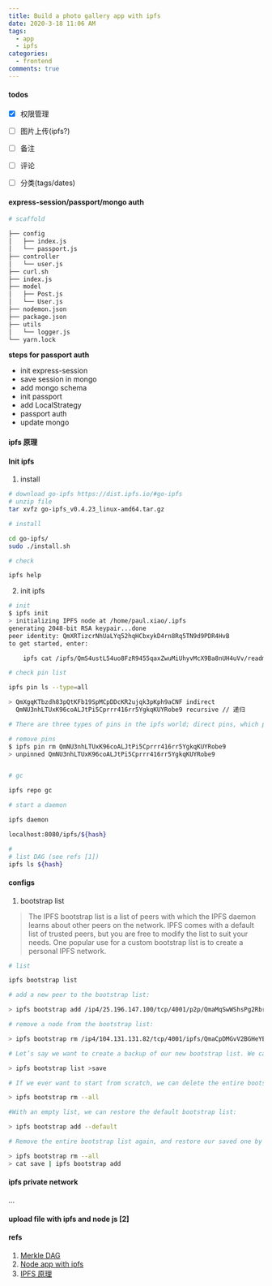 ```yaml
---
title: Build a photo gallery app with ipfs
date: 2020-3-18 11:06 AM
tags:
  - app
  - ipfs
categories:
  - frontend
comments: true
---
```


#### todos

- [x] 权限管理
- [ ] 图片上传(ipfs?)
- [ ] 备注
- [ ] 评论
- [ ] 分类(tags/dates)


#### express-session/passport/mongo auth

```sh
# scaffold

├── config
│   ├── index.js
│   └── passport.js
├── controller
│   └── user.js
├── curl.sh
├── index.js
├── model
│   ├── Post.js
│   └── User.js
├── nodemon.json
├── package.json
├── utils
│   └── logger.js
└── yarn.lock

```
**steps for passport auth**
- init express-session
- save session in mongo
- add mongo schema
- init passport
- add LocalStrategy
- passport auth
- update mongo

#### ipfs 原理
#### Init ipfs
1. install 

```sh
# download go-ipfs https://dist.ipfs.io/#go-ipfs
# unzip file
tar xvfz go-ipfs_v0.4.23_linux-amd64.tar.gz

# install

cd go-ipfs/
sudo ./install.sh 

# check

ipfs help

```
2. init ipfs

```sh
# init
$ ipfs init
> initializing IPFS node at /home/paul.xiao/.ipfs
generating 2048-bit RSA keypair...done
peer identity: QmXRTizcrNhUaLYq52hqHCbxykD4rn8Rq5TN9d9PDR4HvB
to get started, enter:

	ipfs cat /ipfs/QmS4ustL54uo8FzR9455qaxZwuMiUhyvMcX9Ba8nUH4uVv/readme*

# check pin list

ipfs pin ls --type=all

> QmXgqKTbzdh83pQtKFb19SpMCpDDcKR2ujqk3pKph9aCNF indirect
  QmNU3nhLTUxK96coALJtPi5Cprrr416rr5YgkqKUYRobe9 recursive // 递归

# There are three types of pins in the ipfs world; direct pins, which pin just a single block, and no others in relation to it. recursive pins, which pin a given block and all of its children, and indirect pins, which are the result of a given blocks parent being pinned recursively.

# remove pins
$ ipfs pin rm QmNU3nhLTUxK96coALJtPi5Cprrr416rr5YgkqKUYRobe9
> unpinned QmNU3nhLTUxK96coALJtPi5Cprrr416rr5YgkqKUYRobe9


# gc

ipfs repo gc 

# start a daemon

ipfs daemon

localhost:8080/ipfs/${hash}

# 
# list DAG (see refs [1])
ipfs ls ${hash}

```

#### configs

1. bootstrap list 

> The IPFS bootstrap list is a list of peers with which the IPFS daemon learns about other peers on the network. IPFS comes with a default list of trusted peers, but you are free to modify the list to suit your needs. One popular use for a custom bootstrap list is to create a personal IPFS network.

```sh
# list 

ipfs bootstrap list

# add a new peer to the bootstrap list:

> ipfs bootstrap add /ip4/25.196.147.100/tcp/4001/p2p/QmaMqSwWShsPg2RbredZtoneFjXhim7AQkqbLxib45Lx4S

# remove a node from the bootstrap list:

> ipfs bootstrap rm /ip4/104.131.131.82/tcp/4001/ipfs/QmaCpDMGvV2BGHeYERUEnRQAwe3N8SzbUtfsmvsqQLuvuJ

# Let’s say we want to create a backup of our new bootstrap list. We can easily do this by redirecting stdout of ipfs bootstrap list to a file:

> ipfs bootstrap list >save

# If we ever want to start from scratch, we can delete the entire bootstrap list at once:

> ipfs bootstrap rm --all

#With an empty list, we can restore the default bootstrap list:

> ipfs bootstrap add --default

# Remove the entire bootstrap list again, and restore our saved one by piping the contents of the saved file to ipfs bootstrap add:

> ipfs bootstrap rm --all
> cat save | ipfs bootstrap add


```
#### ipfs private network
...
#### upload file with ipfs and node js [2]


#### refs
1. [Merkle DAG](https://docs.ipfs.io/guides/concepts/merkle-dag/)
2. [Node app with ipfs](https://steemit.com/utopian-io/@hsynterkr/ipfs-tutorial-2-build-a-nodejs-app-for-ipfs)
3. [IPFS 原理](https://www.jianshu.com/p/3f7cc1ee9ec4)
